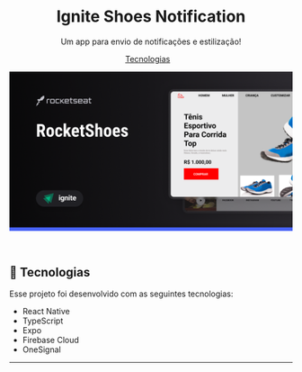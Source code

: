 <h1 align="center"> Ignite Shoes Notification </h1>

<p align="center">
Um app para envio de notificações e estilização! <br/>
</p>

<p align="center">
  <a href="#-tecnologias">Tecnologias</a>&nbsp;&nbsp;&nbsp;
</p>

<p align="center">
    <img align="center" src="https://github.com/IgorGMendonca/igniteshoesapp-main/blob/master/capa%20shoes.png" alt="capa"/>
</p>

<br>

## 🚀 Tecnologias

Esse projeto foi desenvolvido com as seguintes tecnologias:

- React Native
- TypeScript
- Expo
- Firebase Cloud
- OneSignal

---


